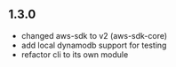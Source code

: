 1.3.0
-----

* changed aws-sdk to v2 (aws-sdk-core)
* add local dynamodb support for testing
* refactor cli to its own module